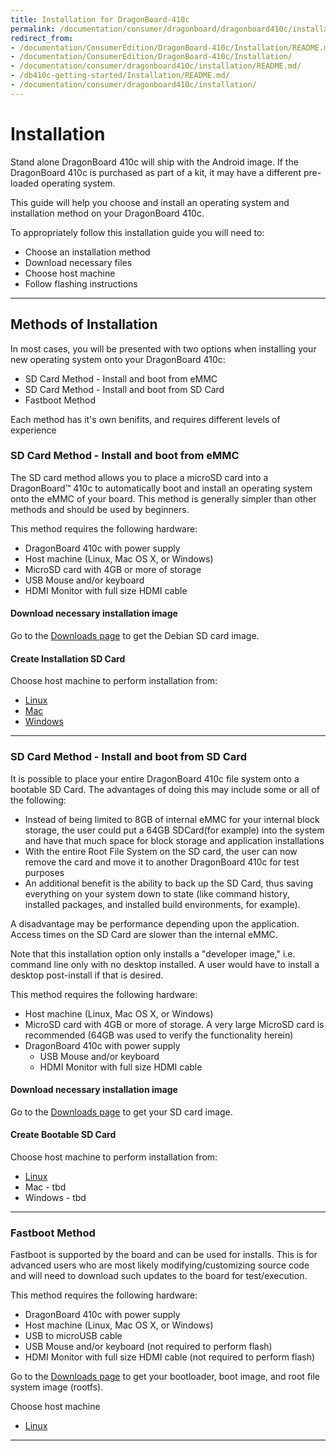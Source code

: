 ```yaml
---
title: Installation for DragonBoard-410c
permalink: /documentation/consumer/dragonboard/dragonboard410c/installation/
redirect_from:
- /documentation/ConsumerEdition/DragonBoard-410c/Installation/README.md/
- /documentation/ConsumerEdition/DragonBoard-410c/Installation/
- /documentation/consumer/dragonboard410c/installation/README.md/
- /db410c-getting-started/Installation/README.md/
- /documentation/consumer/dragonboard410c/installation/
---
```

# Installation

Stand alone DragonBoard 410c will ship with the Android image. If the DragonBoard 410c is purchased as part of a kit, it may have a different pre-loaded operating system.

This guide will help you choose and install an operating system and installation method on your DragonBoard 410c.

To appropriately follow this installation guide you will need to:

- Choose an installation method
- Download necessary files
- Choose host machine
- Follow flashing instructions

***

## Methods of Installation

In most cases, you will be presented with two options when installing your new operating system onto your DragonBoard 410c:

- SD Card Method - Install and boot from eMMC
- SD Card Method - Install and boot from SD Card
- Fastboot Method

Each method has it's own benifits, and requires different levels of experience

### SD Card Method - Install and boot from eMMC

The SD card method allows you to place a microSD card into a DragonBoard™ 410c to automatically boot and install an operating system onto the eMMC of your board. This method is generally simpler than other methods and should be used by beginners.

This method requires the following hardware:

- DragonBoard 410c with power supply
- Host machine (Linux, Mac OS X, or Windows)
- MicroSD card with 4GB or more of storage
- USB Mouse and/or keyboard
- HDMI Monitor with full size HDMI cable

#### Download necessary installation image
Go to the [Downloads page](../downloads/README.md) to get the Debian SD card image.

#### Create Installation SD Card
Choose host machine to perform installation from:

- [Linux](linux-sd.md)
- [Mac](mac-sd.md)
- [Windows](windows-sd.md)

***

### SD Card Method - Install and boot from SD Card
It is possible to place your entire DragonBoard 410c file system onto a bootable SD Card.  The advantages of doing this may include some or all of the following:

- Instead of being limited to 8GB of internal eMMC for your internal block storage, the user could put a 64GB SDCard(for example) into the system and have that much space for block storage and application installations
- With the entire Root File System on the SD card, the user can now remove the card and move it to another DragonBoard 410c for test purposes
- An additional benefit is the ability to back up the SD Card, thus saving everything on your system down to state (like command history, installed packages, and installed build environments, for example).

A disadvantage may be performance depending upon the application. Access times on the SD Card are slower than the internal eMMC.

Note that this installation option only installs a "developer image," i.e. command line only with no desktop installed.  A user would have to install a desktop post-install if that is desired.

This method requires the following hardware:

- Host machine (Linux, Mac OS X, or Windows)
- MicroSD card with 4GB or more of storage.  A very large MicroSD card is recommended (64GB was used to verify the functionality herein)
- DragonBoard 410c with power supply
     - USB Mouse and/or keyboard
     - HDMI Monitor with full size HDMI cable

#### Download necessary installation image
Go to the [Downloads page](../downloads/README.md) to get your SD card image.

#### Create Bootable SD Card
Choose host machine to perform installation from:

- [Linux](linux-sd-boot.md)
- Mac - tbd
- Windows - tbd
***

### Fastboot Method

Fastboot is supported by the board and can be used for installs. This is for advanced users who are most likely modifying/customizing source code and will need to download such updates to the board for test/execution.

This method requires the following hardware:

- DragonBoard 410c with power supply
- Host machine (Linux, Mac OS X, or Windows)
- USB to microUSB cable
- USB Mouse and/or keyboard (not required to perform flash)
- HDMI Monitor with full size HDMI cable (not required to perform flash)

Go to the [Downloads page](../downloads/) to get your bootloader, boot image, and root file system image (rootfs).

Choose host machine

- [Linux](linux-fastboot.md)

***
